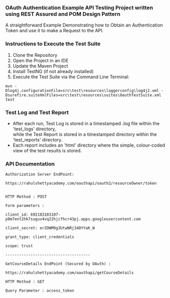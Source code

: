 <h3>OAuth Authentication Example API Testing Project written using REST Assured and POM Design Pattern</h3>  

A straightforward Example Demonstrating how to Obtain an Authentication Token and use it to make a Request to the API.

### Instructions to Execute the Test Suite
  
1) Clone the Repository  
2) Open the Project in an IDE  
3) Update the Maven Project  
4) Install TestNG (if not already installed)  
5) Execute the Test Suite via the Command Line Terminal:  
```
mvn -Dlog4j.configurationFile=src\test\resources\loggerconfig\log4j2.xml -Dsurefire.suiteXmlFiles=src\test\resources\suites\OauthTestSuite.xml test
```
### Test Log and Test Report  
  
* After each run, Test Log is stored in a timestamped .log file within the 'test_logs' directory,  
  while the Test Report is stored in a timestamped directory within the 'test_reports' directory.  
* Each report includes an 'html' directory where the simple, colour-coded view of the test results is stored.
  
### API Documentation  

```
Authorization Server EndPoint:

https://rahulshettyacademy.com/oauthapi/oauth2/resourceOwner/token


HTTP Method : POST

Form parameters :

client_id: 692183103107-p0m7ent2hk7suguv4vq22hjcfhcr43pj.apps.googleusercontent.com

client_secret: erZOWM9g3UtwNRj340YYaK_W

grant_type: client_credentials

scope: trust

-------------------------------------

GetCourseDetails EndPoint (Secured by OAuth) :

https://rahulshettyacademy.com/oauthapi/getCourseDetails

HTTP Method : GET

Query Parameter : access_token
```
